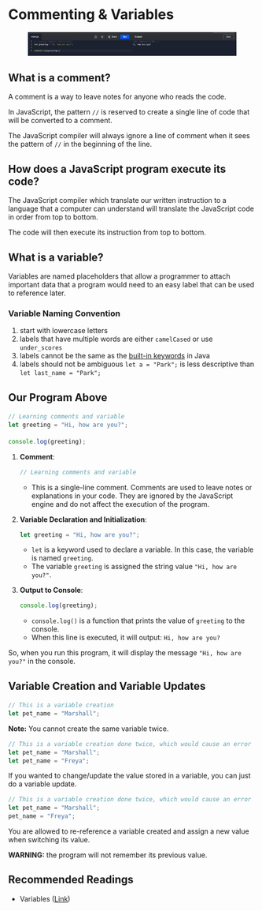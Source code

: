 # Commenting & Variables

<figure><img src="../../.gitbook/assets/image (2) (1) (1).png" alt=""><figcaption></figcaption></figure>

## What is a comment?

A comment is a way to leave notes for anyone who reads the code.

In JavaScript, the pattern `//` is reserved to create a single line of code that will be converted to a comment.

The JavaScript compiler will always ignore a line of comment when it sees the pattern of `//` in the beginning of the line.

## How does a JavaScript program execute its code?

The JavaScript compiler which translate our written instruction to a language that a computer can understand will translate the JavaScript code in order from top to bottom.

The code will then execute its instruction from top to bottom.

## What is a variable?

Variables are named placeholders that allow a programmer to attach important data that a program would need to an easy label that can be used to reference later.

### Variable Naming Convention

1. start with lowercase letters
2. labels that have multiple words are either `camelCased` or use `under_scores`
3. labels cannot be the same as the [built-in keywords](https://docs.oracle.com/javase/tutorial/java/nutsandbolts/\_keywords.html) in Java
4. labels should not be ambiguous `let a = "Park";` is less descriptive than `let last_name = "Park";`

## Our Program Above

```javascript
// Learning comments and variable
let greeting = "Hi, how are you?";

console.log(greeting);
```

1.  **Comment**:

    ```javascript
    // Learning comments and variable
    ```



    * This is a single-line comment. Comments are used to leave notes or explanations in your code. They are ignored by the JavaScript engine and do not affect the execution of the program.
2.  **Variable Declaration and Initialization**:

    ```javascript
    let greeting = "Hi, how are you?";
    ```



    * `let` is a keyword used to declare a variable. In this case, the variable is named `greeting`.
    * The variable `greeting` is assigned the string value `"Hi, how are you?"`.
3.  **Output to Console**:

    ```javascript
    console.log(greeting);
    ```



    * `console.log()` is a function that prints the value of `greeting` to the console.
    * When this line is executed, it will output: `Hi, how are you?`

So, when you run this program, it will display the message `"Hi, how are you?"` in the console.&#x20;

## Variable Creation and Variable Updates

```javascript
// This is a variable creation
let pet_name = "Marshall";
```

**Note:** You cannot create the same variable twice.

```javascript
// This is a variable creation done twice, which would cause an error
let pet_name = "Marshall";
let pet_name = "Freya";
```

If you wanted to change/update the value stored in a variable, you can just do a variable update.

```javascript
// This is a variable creation done twice, which would cause an error
let pet_name = "Marshall";
pet_name = "Freya";
```

You are allowed to re-reference a variable created and assign a new value when switching its value.

**WARNING:** the program will not remember its previous value.

## Recommended Readings

* Variables ([Link](https://javascript.info/variables))

